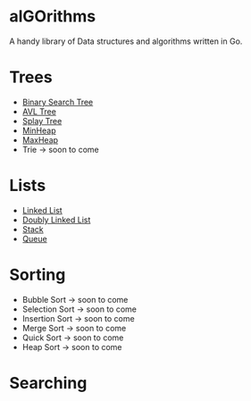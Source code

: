 # alGOrithms

A handy library of Data structures and algorithms written in Go. 

# Trees

- [Binary Search Tree](https://github.com/benmorehouse/alGOrithms/tree/master/trees/binarytree-golang)
- [AVL Tree](https://github.com/benmorehouse/alGOrithms/tree/master/trees/avltree-golang)
- [Splay Tree](https://github.com/benmorehouse/alGOrithms/tree/master/trees/splaytree)
- [MinHeap](https://github.com/benmorehouse/alGOrithms/tree/master/trees/minHeap)
- [MaxHeap](https://github.com/benmorehouse/alGOrithms/tree/master/trees/maxHeap)
- Trie -> soon to come

# Lists

- [Linked List](https://github.com/benmorehouse/alGOrithms/tree/master/lists/linkedlist-golang)
- [Doubly Linked List](https://github.com/benmorehouse/alGOrithms/tree/master/lists/doublyLinkedList-golang)
- [Stack](https://github.com/benmorehouse/alGOrithms/tree/master/lists/stack)
- [Queue](https://github.com/benmorehouse/alGOrithms/blob/master/lists/queue)

# Sorting

- Bubble Sort -> soon to come
- Selection Sort -> soon to come
- Insertion Sort -> soon to come
- Merge Sort -> soon to come
- Quick Sort -> soon to come
- Heap Sort -> soon to come

# Searching
